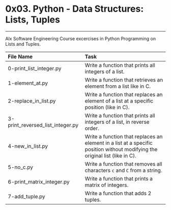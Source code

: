 # 0x03. Python - Data Structures: Lists, Tuples
-----------------------------------------------
Alx Software Engineering Course excercises in Python Programming on Lists and Tuples.

| File Name | Task |
|:----------|:-----|
| 0-print_list_integer.py | Write a function that prints all integers of a list. |
| 1-element_at.py | Write a function that retrieves an element from a list like in C. |
| 2-replace_in_list.py | Write a function that replaces an element of a list at a specific position (like in C). |
| 3-print_reversed_list_integer.py | Write a function that prints all integers of a list, in reverse order. |
| 4-new_in_list.py | Write a function that replaces an element in a list at a specific position without modifying the original list (like in C). |
| 5-no_c.py | Write a function that removes all characters `c` and `C` from a string. |
| 6-print_matrix_integer.py | Write a function that prints a matrix of integers. |
| 7-add_tuple.py | Write a function that adds 2 tuples. |
